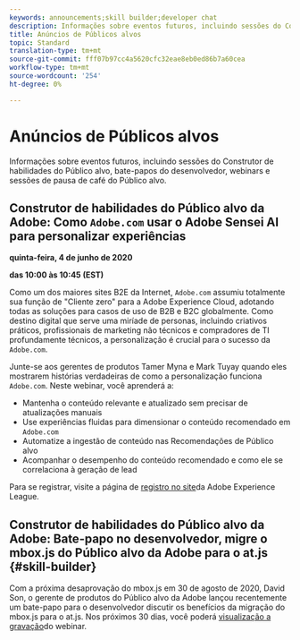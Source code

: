 ```yaml
---
keywords: announcements;skill builder;developer chat
description: Informações sobre eventos futuros, incluindo sessões do Construtor de habilidades do Público alvo, bate-papos do desenvolvedor, webinars e sessões de pausa de café do Público alvo.
title: Anúncios de Públicos alvos
topic: Standard
translation-type: tm+mt
source-git-commit: fff07b97cc4a5620cfc32eae8eb0ed86b7a60cea
workflow-type: tm+mt
source-wordcount: '254'
ht-degree: 0%

---
```



# Anúncios de Públicos alvos

Informações sobre eventos futuros, incluindo sessões do Construtor de habilidades do Público alvo, bate-papos do desenvolvedor, webinars e sessões de pausa de café do Público alvo.

## Construtor de habilidades do Público alvo da Adobe: Como `Adobe.com` usar o Adobe Sensei AI para personalizar experiências

**quinta-feira, 4 de junho de 2020**

**das 10:00 às 10:45 (EST)**

Como um dos maiores sites B2E da Internet, `Adobe.com` assumiu totalmente sua função de &quot;Cliente zero&quot; para a Adobe Experience Cloud, adotando todas as soluções para casos de uso de B2B e B2C globalmente. Como destino digital que serve uma miríade de personas, incluindo criativos práticos, profissionais de marketing não técnicos e compradores de TI profundamente técnicos, a personalização é crucial para o sucesso da `Adobe.com`.

Junte-se aos gerentes de produtos Tamer Myna e Mark Tuyay quando eles mostrarem histórias verdadeiras de como a personalização funciona `Adobe.com`. Neste webinar, você aprenderá a:

* Mantenha o conteúdo relevante e atualizado sem precisar de atualizações manuais
* Use experiências fluidas para dimensionar o conteúdo recomendado em `Adobe.com`
* Automatize a ingestão de conteúdo nas Recomendações de Público alvo
* Acompanhar o desempenho do conteúdo recomendado e como ele se correlaciona à geração de lead

Para se registrar, visite a página de [registro no site](https://atskillbuilder-senseiai.experienceleague.adobeevents.com/)da Adobe Experience League.

## Construtor de habilidades do Público alvo da Adobe: Bate-papo no desenvolvedor, migre o mbox.js do Público alvo da Adobe para o at.js {#skill-builder}

Com a próxima desaprovação do mbox.js em 30 de agosto de 2020, David Son, o gerente de produtos do Público alvo da Adobe lançou recentemente um bate-papo para o desenvolvedor discutir os benefícios da migração do mbox.js para o at.js. Nos próximos 30 dias, você poderá [visualização a gravação](https://seminars.adobeconnect.com/ptdo6mfo6qn6/?proto=true)do webinar.